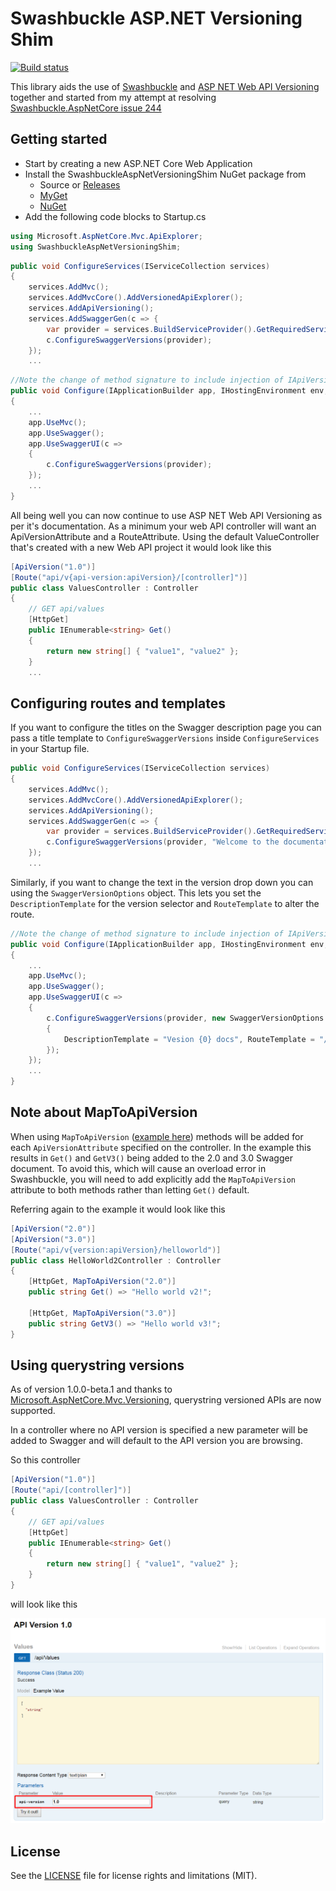 # Swashbuckle ASP.NET Versioning Shim
[![Build status](https://ci.appveyor.com/api/projects/status/wjwi5jpn7oov6i96?svg=true)](https://ci.appveyor.com/project/rh072005/swashbuckleaspnetversioningshim)

This library aids the use of [Swashbuckle](https://github.com/domaindrivendev/Swashbuckle.AspNetCore) and [ASP NET Web API Versioning](https://github.com/Microsoft/aspnet-api-versioning) together and started from my attempt at resolving [Swashbuckle.AspNetCore issue 244](https://github.com/domaindrivendev/Swashbuckle.AspNetCore/issues/244)

## Getting started

- Start by creating a new ASP.NET Core Web Application
- Install the SwashbuckleAspNetVersioningShim NuGet package from
  - Source or [Releases](https://github.com/rh072005/SwashbuckleAspNetVersioningShim/releases)
  - [MyGet](https://www.myget.org/feed/rh072005/package/nuget/SwashbuckleAspNetVersioningShim)
  - [NuGet](https://www.nuget.org/packages/SwashbuckleAspNetVersioningShim/)
- Add the following code blocks to Startup.cs

```csharp
using Microsoft.AspNetCore.Mvc.ApiExplorer;
using SwashbuckleAspNetVersioningShim;
```
```csharp
public void ConfigureServices(IServiceCollection services)
{
    services.AddMvc();
    services.AddMvcCore().AddVersionedApiExplorer();
    services.AddApiVersioning();
    services.AddSwaggerGen(c => {
        var provider = services.BuildServiceProvider().GetRequiredService<IApiVersionDescriptionProvider>();
        c.ConfigureSwaggerVersions(provider);
    });
    ...
```

```csharp
//Note the change of method signature to include injection of IApiVersionDescriptionProvider
public void Configure(IApplicationBuilder app, IHostingEnvironment env, IApiVersionDescriptionProvider provider)
{
    ...
    app.UseMvc();    
    app.UseSwagger();
    app.UseSwaggerUI(c =>
    {
        c.ConfigureSwaggerVersions(provider);
    });
    ...
}
```   

All being well you can now continue to use ASP NET Web API Versioning as per it's documentation.
As a minimum your web API controller will want an ApiVersionAttribute and a RouteAttribute.
Using the default ValueController that's created with a new Web API project it would look like this

```csharp
[ApiVersion("1.0")]
[Route("api/v{api-version:apiVersion}/[controller]")]
public class ValuesController : Controller
{
    // GET api/values
    [HttpGet]
    public IEnumerable<string> Get()
    {
        return new string[] { "value1", "value2" };
    }
    ...
```

## Configuring routes and templates
If you want to configure the titles on the Swagger description page you can pass a title template to ```ConfigureSwaggerVersions``` inside ```ConfigureServices``` in your Startup file.
```csharp
public void ConfigureServices(IServiceCollection services)
{
    services.AddMvc();
    services.AddMvcCore().AddVersionedApiExplorer();
    services.AddApiVersioning();
    services.AddSwaggerGen(c => {
        var provider = services.BuildServiceProvider().GetRequiredService<IApiVersionDescriptionProvider>();
        c.ConfigureSwaggerVersions(provider, "Welcome to the documentation for version {0} of my API");
    });
    ...
```

Similarly, if you want to change the text in the version drop down you can using the ```SwaggerVersionOptions``` object. This lets you set the ```DescriptionTemplate``` for the version selector and ```RouteTemplate``` to alter the route.

```csharp
//Note the change of method signature to include injection of IApiVersionDescriptionProvider
public void Configure(IApplicationBuilder app, IHostingEnvironment env, ILoggerFactory loggerFactory, IApiVersionDescriptionProvider provider)
{
    ...
    app.UseMvc();
    app.UseSwagger();
    app.UseSwaggerUI(c =>
    {
        c.ConfigureSwaggerVersions(provider, new SwaggerVersionOptions
        {
            DescriptionTemplate = "Vesion {0} docs", RouteTemplate = "/swagger/{0}/swagger.json"
        });
    });
    ...
}
```  

## Note about MapToApiVersion
When using ```MapToApiVersion``` ([example here](https://github.com/Microsoft/aspnet-api-versioning/wiki/Versioning-via-the-URL-Path#aspnet-core)) methods will be added for each ```ApiVersionAttribute``` specified on the controller. 
In the example this results in ```Get()``` and ```GetV3()``` being added to the 2.0 and 3.0 Swagger document.
To avoid this, which will cause an overload error in Swashbuckle, you will need to add explicitly add the ```MapToApiVersion``` attribute to both methods rather than letting ```Get()``` default.

Referring again to the example it would look like this
```csharp
[ApiVersion("2.0")]
[ApiVersion("3.0")]
[Route("api/v{version:apiVersion}/helloworld")]
public class HelloWorld2Controller : Controller
{
    [HttpGet, MapToApiVersion("2.0")]
    public string Get() => "Hello world v2!";

    [HttpGet, MapToApiVersion("3.0")]
    public string GetV3() => "Hello world v3!";
}
```

## Using querystring versions
As of version 1.0.0-beta.1 and thanks to [Microsoft.AspNetCore.Mvc.Versioning](https://www.nuget.org/packages/Microsoft.AspNetCore.Mvc.Versioning.ApiExplorer), querystring versioned APIs are now supported.

In a controller where no API version is specified a new parameter will be added to Swagger and will default to the API version you are browsing. 

So this controller
```csharp
[ApiVersion("1.0")]
[Route("api/[controller]")]
public class ValuesController : Controller
{
    // GET api/values
    [HttpGet]
    public IEnumerable<string> Get()
    {
        return new string[] { "value1", "value2" };
    }
}
```
will look like this

![Querystring Parameter Example](art/querystringParam.png)

## License
See the [LICENSE](LICENSE) file for license rights and limitations (MIT).
